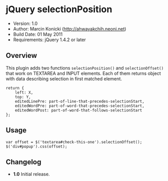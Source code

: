 # jQuery selectionPosition

- Version: 1.0
- Author: Marcin Konicki (http://ahwayakchih.neoni.net)
- Build Date: 01 May 2011
- Requirements: jQuery 1.4.2 or later

## Overview

This plugin adds two functions `selectionPosition()` and `selectionOffset()` that work on TEXTAREA and INPUT elements.
Each of them returns object with data describing selection in first matched element.

	return {
		left: X,
		top: Y,
		editedLinePre: part-of-line-that-precedes-selectionStart,
		editedWordPre: part-of-word-that-precedes-selectionStart,
		editedWordPost: part-of-word-that-follows-selectionStart
	};

## Usage

	var offset = $('textarea#check-this-one').selectionOffset();
	$('div#popup').css(offset);

## Changelog

- **1.0** Initial release.



